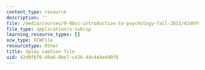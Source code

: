 ```yaml
---
content_type: resource
description: ''
file: /media/courses/9-00sc-introduction-to-psychology-fall-2011/42d0f6f6d8a68be7c42644c444ed40f8_SjjGiqf96rI.srt
file_type: application/x-subrip
learning_resource_types: []
ocw_type: OCWFile
resourcetype: Other
title: 3play caption file
uid: 42d0f6f6-d8a6-8be7-c426-44c444ed40f8
---
```

